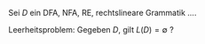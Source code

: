 Sei $D$ ein DFA, NFA, RE, rechtslineare Grammatik ....

Leerheitsproblem: Gegeben $D$, gilt $L(D)=\emptyset$ ?
